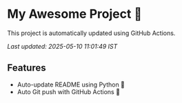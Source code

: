 # My Awesome Project 🚀

This project is automatically updated using GitHub Actions.

_Last updated: 2025-05-10 11:01:49 IST_

## Features
- Auto-update README using Python 🐍
- Auto Git push with GitHub Actions 🤖
